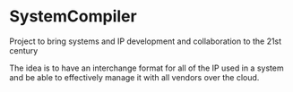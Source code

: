 # SystemCompiler
Project to bring systems and IP development and collaboration to the 21st century

The idea is to have an interchange format for all of the IP used in a system and be able to effectively manage it with all vendors over the cloud.

